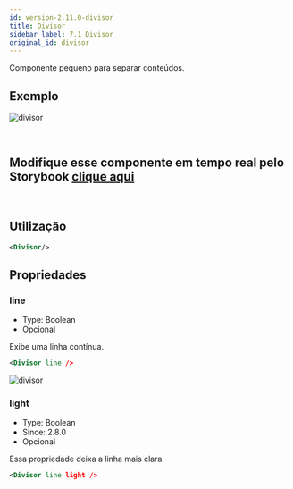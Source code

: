 ```yaml
---
id: version-2.11.0-divisor
title: Divisor
sidebar_label: 7.1 Divisor
original_id: divisor
---
```


Componente pequeno para separar conteúdos.

## Exemplo

![divisor](assets/images_components/v2.0.0/divisor.png)

<br>

## Modifique esse componente em tempo real pelo Storybook [clique aqui](https://ame-miniapp-components.calindra.com.br/storybook/?path=/story/organiza%C3%A7%C3%A3o-divisor--basic)

<br>

## Utilização

```xml
<Divisor/>
```

## Propriedades

### line
- Type: Boolean
- Opcional

Exibe uma linha contínua.

```xml
<Divisor line />
```

![divisor](assets/images_components/v2.6.0/divisor_2.png)

### light
- Type: Boolean
- Since: 2.8.0
- Opcional

Essa propriedade deixa a linha mais clara

```xml
<Divisor line light />
```
